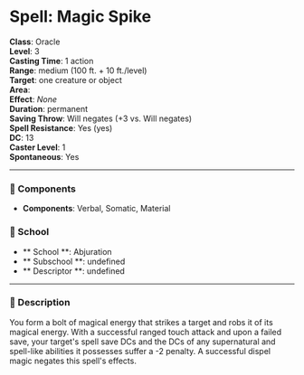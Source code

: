 
# Spell: Magic Spike
**Class**: Oracle  
**Level**: 3  
**Casting Time**: 1 action  
**Range**: medium (100 ft. + 10 ft./level)  
**Target**: one creature or object  
**Area**:   
**Effect**: _None_  
**Duration**: permanent  
**Saving Throw**: Will negates (+3 vs. Will negates)  
**Spell Resistance**: Yes (yes)  
**DC**: 13  
**Caster Level**: 1  
**Spontaneous**: Yes

---

### 🔮 Components
- **Components**: Verbal, Somatic, Material

### 🏫 School
- ** School **: Abjuration
- ** Subschool **: undefined
- ** Descriptor **: undefined
---

### 📜 Description
You form a bolt of magical energy that strikes a target and robs it of its magical energy. With a successful ranged touch attack and upon a failed save, your target's spell save DCs and the DCs of any supernatural and spell-like abilities it possesses suffer a -2 penalty. A successful dispel magic negates this spell's effects.

